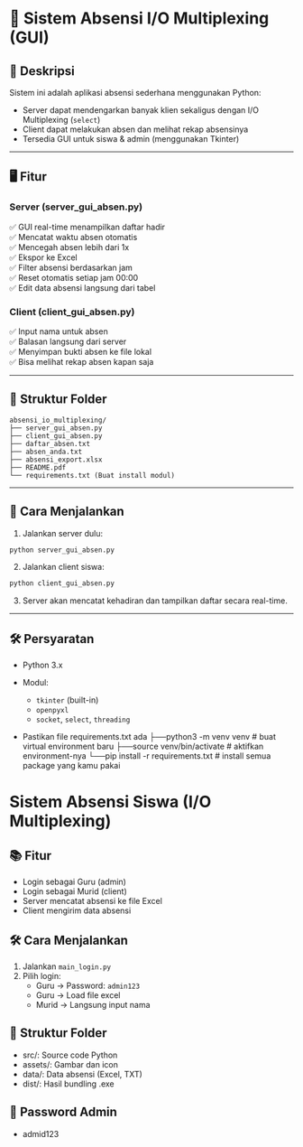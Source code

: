 
# 📘 Sistem Absensi I/O Multiplexing (GUI)

## 🎯 Deskripsi
Sistem ini adalah aplikasi absensi sederhana menggunakan Python:
- Server dapat mendengarkan banyak klien sekaligus dengan I/O Multiplexing (`select`)
- Client dapat melakukan absen dan melihat rekap absensinya
- Tersedia GUI untuk siswa & admin (menggunakan Tkinter)

---

## 🖥️ Fitur

### Server (server_gui_absen.py)
✅ GUI real-time menampilkan daftar hadir  
✅ Mencatat waktu absen otomatis  
✅ Mencegah absen lebih dari 1x  
✅ Ekspor ke Excel  
✅ Filter absensi berdasarkan jam  
✅ Reset otomatis setiap jam 00:00  
✅ Edit data absensi langsung dari tabel

### Client (client_gui_absen.py)
✅ Input nama untuk absen  
✅ Balasan langsung dari server  
✅ Menyimpan bukti absen ke file lokal  
✅ Bisa melihat rekap absen kapan saja

---

## 📂 Struktur Folder

```
absensi_io_multiplexing/
├── server_gui_absen.py
├── client_gui_absen.py
├── daftar_absen.txt
├── absen_anda.txt
├── absensi_export.xlsx
├── README.pdf
└── requirements.txt (Buat install modul)
```

---

## 🚀 Cara Menjalankan

1. Jalankan server dulu:
```bash
python server_gui_absen.py
```

2. Jalankan client siswa:
```bash
python client_gui_absen.py
```

3. Server akan mencatat kehadiran dan tampilkan daftar secara real-time.

---

## 🛠️ Persyaratan

- Python 3.x
- Modul:
  - `tkinter` (built-in)
  - `openpyxl`
  - `socket`, `select`, `threading`

- Pastikan file requirements.txt ada 
├──python3 -m venv venv         # buat virtual environment baru
├──source venv/bin/activate     # aktifkan environment-nya
└──pip install -r requirements.txt  # install semua package yang kamu pakai

# Sistem Absensi Siswa (I/O Multiplexing)

## 📚 Fitur
- Login sebagai Guru (admin)
- Login sebagai Murid (client)
- Server mencatat absensi ke file Excel
- Client mengirim data absensi

## 🛠 Cara Menjalankan
1. Jalankan `main_login.py`
2. Pilih login:
   - Guru → Password: `admin123`
   - Guru → Load file excel
   - Murid → Langsung input nama

## 📂 Struktur Folder
- src/: Source code Python
- assets/: Gambar dan icon
- data/: Data absensi (Excel, TXT)
- dist/: Hasil bundling .exe

## 🔑 Password Admin
- admid123